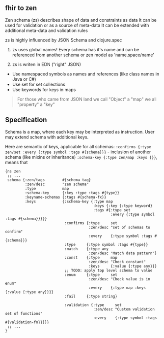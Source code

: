 ## fhir to zen

Zen schema (zs) describes shape of data and constraints as data
It can be used for validation or as a source of meta-data
It can be extended with additional meta-data and validation rules

zs is highly influenced by JSON Schema and clojure.spec

1. zs uses global names! 
  Every schema has it's name and can be referenced 
  from another schema or zen model as 'name.space/name'

2. zs is writen in EDN ("right" JSON)

* Use namespaced symbols  as names 
  and references (like class names in Java or C#)
* Use set for set collections
* Use keywords for keys in maps

> For those who came from JSON land 
> we call "Object" a "map"
> we all "property" a "key"

## Specification

Schema is a map, where each key may be interpreted as instruction.
User may extend schema with additional keys.

Here are semantic of keys, applicable for all schemas:
`:confirms {:type zen/set :every {:type symbol :tags #{schema}}}` - inclusion of another schema (like mixins or inheritance)
`:schema-key {:type zen/map :keys {}}`, means that

```edn
{ns zen
 ;; ...
 schema {:zen/tags        #{schema tag}
         :zen/desc        "zen schema"
         :type            map
         :schema-key      {:key :type :tags #{type}}
         :keyname-schemas {:tags #{schema-fx}}
         :keys            {:schema-key {:type map 
                                        :keys {:key {:type keyword}
                                        :tags #{:type set 
                                                :every {:type symbol :tags #{schema}}}}}
                           :confirms {:type     set
                                      :zen/desc "set of schemas to confirm"
                                      :every    {:type symbol :tags #{schema}}}
                           :type     {:type symbol :tags #{type}}
                           :match    {:type any
                                      :zen/desc "Match data pattern"}
                           :const    {:type     map
                                      :zen/desc "Check constant"
                                      :keys     {:value {:type any}}}
                           ;; TODO: apply top level schema to value
                           :enum     {:type     set
                                      :zen/desc "Check value is in enum"
                                      :every    {:type map :keys {:value {:type any}}}}
                           :fail     {:type string}

                           :validation {:type     set
                                        :zen/desc "Custom validation set of functions"
                                        :every    {:type symbol :tags #{validation-fn}}}}}
 ;; ...
}
```









